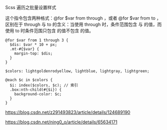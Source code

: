 Scss 遍历之批量设置样式

这个指令包含两种格式：@for $var from <start> through <end>，或者 @for $var from <start> to <end>，区别在于 through 与 to 的含义：当使用 through 时，条件范围包含 <start> 与 <end>的值，而使用 to 时条件范围只包含 <start> 的值不包含 <end>的值。

```
@for $var from 1 through 3 {
  $dis: $var * 10 + px;
  .mt-#{$var} {
    margin-top: $dis;
  }
}
```

```
$colors: lightgoldenrodyellow, lightblue, lightgray, lightgreen;

@each $c in $colors {
  $i: index($colors, $c); // 索引
  .box:nth-child(#{$i}) {
    background-color: $c;
  }
}
```

https://blog.csdn.net/z291493823/article/details/124689190

https://blog.csdn.net/ning0_o/article/details/65634171
